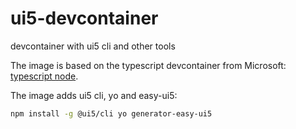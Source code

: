 # ui5-devcontainer
devcontainer with ui5 cli and other tools

The image is based on the typescript devcontainer from Microsoft: [typescript node](https://mcr.microsoft.com/en-us/product/devcontainers/typescript-node/about).

The image adds ui5 cli, yo and easy-ui5:

```sh
npm install -g @ui5/cli yo generator-easy-ui5
```
